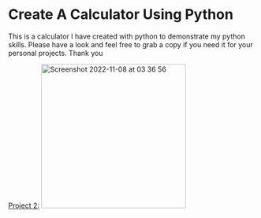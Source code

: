 # Create A Calculator Using Python

This is a calculator I have created with python to demonstrate my python skills. Please have a look and feel free to grab a copy if you need it for your personal projects. Thank you

[Project 2:](main.py)
<img width="293" alt="Screenshot 2022-11-08 at 03 36 56" src="https://user-images.githubusercontent.com/22932049/200469779-d99d8ea6-1e03-47ae-bd0c-83e498574298.png">
